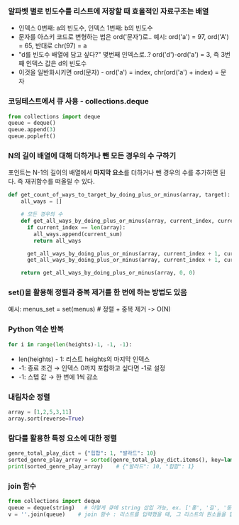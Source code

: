 ### 알파벳 별로 빈도수를 리스트에 저장할 때 효율적인 자료구조는 배열
- 인덱스 0번째: a의 빈도수, 인덱스 1번째: b의 빈도수
- 문자를 아스키 코드로 변형하는 법은 ord('문자')로.. 예시: ord('a') = 97, ord('A') = 65, 반대로 chr(97) = a
- "d를 빈도수 배열에 담고 싶다?" 몇번째 인덱스로..? ord('d')-ord('a') = 3, 즉 3번째 인덱스 값은 d의 빈도수
- 이것을 일반화시키면 ord(문자) - ord('a') = index, chr(ord('a') + index) = 문자

### 코딩테스트에서 큐 사용 - collections.deque
```python
from collections import deque
queue = deque()
queue.append(3)
queue.popleft()
```

### N의 길이 배열에 대해 더하거나 뺀 모든 경우의 수 구하기
포인트는 N-1의 길이의 배열에서 **마지막 요소**를 더하거나 뺀 경우의 수를 추가하면 된다. 즉 재귀함수를 떠올릴 수 있다.
```python
def get_count_of_ways_to_target_by_doing_plus_or_minus(array, target):
    all_ways = []

    # 모든 경우의 수
    def get_all_ways_by_doing_plus_or_minus(array, current_index, current_sum):
      if current_index == len(array):
        all_ways.append(current_sum)
        return all_ways

      get_all_ways_by_doing_plus_or_minus(array, current_index + 1, current_sum + array[current_index])
      get_all_ways_by_doing_plus_or_minus(array, current_index + 1, current_sum - array[current_index]) 

    return get_all_ways_by_doing_plus_or_minus(array, 0, 0)
```

### set()을 활용해 정렬과 중복 제거를 한 번에 하는 방법도 있음
예시: menus_set = set(menus)   # 정렬 + 중복 제거 -> O(N)

### Python 역순 반복
```python
for i in range(len(heights)-1, -1, -1):
```
- len(heights) - 1: 리스트 heights의 마지막 인덱스
- -1: 종료 조건 → 인덱스 0까지 포함하고 싶다면 -1로 설정
- -1: 스텝 값 → 한 번에 1씩 감소

### 내림차순 정렬
```python
array = [1,2,5,3,11]
array.sort(reverse=True)
```
### 람다를 활용한 특정 요소에 대한 정렬
```python
genre_total_play_dict = {"힙합": 1, "발라드": 10}
sorted_genre_play_array = sorted(genre_total_play_dict.items(), key=lambda item: item[1], reverse=True)   # item[0]이면 "장르"로 정렬, item[1]이라서 play(int)로 정렬
print(sorted_genre_play_array)    # {"발라드": 10, "힙합": 1}
```

### join 함수
```python
from collections import deque
queue = deque(string)   # 이렇게 큐에 string 삽입 가능, ex. ['홍', '길', '동']
v = ''.join(queue)    # join 함수 : 리스트를 입력했을 때, 그 리스트의 원소들을 합쳐서 문자열로 반환
```